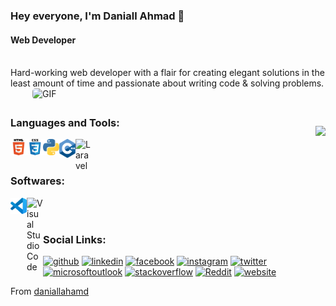 
### Hey everyone, I'm Daniall Ahmad 👋
#### Web Developer
<br/>
Hard-working web developer with a flair for
creating elegant solutions in the least amount of
time and passionate about writing code & solving problems.
<br/>
<img align='right' src="https://github-readme-stats.vercel.app/api?username=daniallahmad&show_icons=true&theme=light" style="margin-top: 60px;">
<img style="border-radius: 5px; margin: 0 0 5px 35px;" alt="GIF" width="320px" height="240px" src="https://miro.medium.com/max/875/1*Urc28sbnORGOW5oyohQ06g.gif" />
<br/>

### Languages and Tools:


<a href="https://www.w3.org/html/" target="_blank"><img align="left" alt="HTML5" width="26px" src="https://raw.githubusercontent.com/github/explore/80688e429a7d4ef2fca1e82350fe8e3517d3494d/topics/html/html.png" /></a>
<a href="https://www.w3schools.com/css/" target="_blank"><img align="left" alt="CSS3" width="26px" src="https://raw.githubusercontent.com/github/explore/80688e429a7d4ef2fca1e82350fe8e3517d3494d/topics/css/css.png" /></a>
<a href="https://www.python.org" target="_blank"> <img align="left" alt="Python" width="26px" src="https://github.com/Aakarsh-B/trying-repos/blob/master/python-5.svg?raw=true" /> </a>
<a href="https://www.w3schools.com/cpp/" target="_blank"> <img align="left" alt="C++" width="26px" src="https://github.com/Aakarsh-B/trying-repos/blob/master/c++.png" /> </a>
<a href="https://www.w3schools.com/laravel/" target="_blank"> <img align="left" alt="Laravel" width="26px" src="https://cdn.jsdelivr.net/npm/simple-icons@3.0.1/icons/laravel.svg" /> </a>
<br />
<br />
### Softwares:

<img align="left" alt="Visual Studio Code" width="26px" src="https://raw.githubusercontent.com/github/explore/80688e429a7d4ef2fca1e82350fe8e3517d3494d/topics/visual-studio-code/visual-studio-code.png" />
<img align="left" alt="Visual Studio Code" width="26px" src="https://cdn.jsdelivr.net/npm/simple-icons@3.0.1/icons/atom.svg" />
<br />
<br />

### Social Links:

[<img src='https://cdn.jsdelivr.net/npm/simple-icons@3.0.1/icons/github.svg' alt='github' height='40'>](https://github.com/daniallahmad)   [<img src='https://cdn.jsdelivr.net/npm/simple-icons@3.0.1/icons/linkedin.svg' alt='linkedin' height='40'>](https://www.linkedin.com/in/daniallahmad/)   [<img src='https://cdn.jsdelivr.net/npm/simple-icons@3.0.1/icons/facebook.svg' alt='facebook' height='40'>](https://www.facebook.com/dani.rao.00)   [<img src='https://cdn.jsdelivr.net/npm/simple-icons@3.0.1/icons/instagram.svg' alt='instagram' height='40'>](https://www.instagram.com/daniallahmad/)   [<img src='https://cdn.jsdelivr.net/npm/simple-icons@3.0.1/icons/twitter.svg' alt='twitter' height='40'>](https://twitter.com/daniallahmad__)  [<img src='https://cdn.jsdelivr.net/npm/simple-icons@3.0.1/icons/microsoftoutlook.svg' alt='microsoftoutlook' height='40'>](daniallahmad@outlook.com)    [<img src='https://cdn.jsdelivr.net/npm/simple-icons@3.0.1/icons/stackoverflow.svg' alt='stackoverflow' height='40'>](https://stackoverflow.com/users/17292894)   [<img src='https://cdn.jsdelivr.net/npm/simple-icons@3.0.1/icons/reddit.svg' alt='Reddit' height='40'>](https://www.reddit.com/user/daniallahmad)   [<img src='https://cdn.jsdelivr.net/npm/simple-icons@3.0.1/icons/icloud.svg' alt='website' height='40'>](zpzen.us)

From [daniallahamd](https://github.com/daniallahmad)
<!--
Here are some ideas to get you started:

- 🔭 I’m currently working on ...
- 🌱 I’m currently learning ...
- 👯 I’m looking to collaborate on ...
- 🤔 I’m looking for help with ...
- 💬 Ask me about ...
- 📫 How to reach me: ...
- 😄 Pronouns: ...
- ⚡ Fun fact: ...
-->
